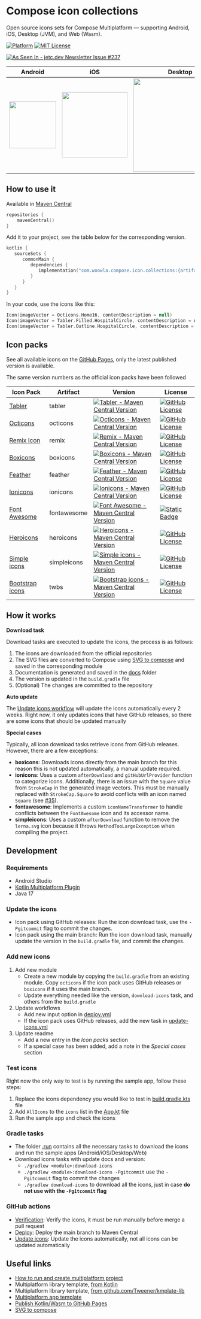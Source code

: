 # Compose icon collections

Open source icons sets for Compose Multiplatform — supporting Android, iOS, Desktop (JVM), and Web (Wasm).

[![Platform](https://img.shields.io/badge/Platform-ComposeMultiplatform-brightgreen.svg)]()
[![MIT License](https://img.shields.io/github/license/walter-juan/compose-icon-collections)](LICENSE)

<a target="_blank" href="https://jetc.dev/issues/237.html"><img src="https://img.shields.io/badge/As_Seen_In-jetc.dev_Newsletter_Issue_%23237-blue?logo=Jetpack+Compose&amp;logoColor=white" alt="As Seen In - jetc.dev Newsletter Issue #237"></a>

Android | iOS | Desktop | Web
:------:|:------:|:------:|:------:|
<img width="125" src="https://github.com/user-attachments/assets/0ab9703d-f9e9-45c7-8a63-36ec971fa4d1"/>|<img width="175" src="https://github.com/user-attachments/assets/2bcbcfd9-c640-4f83-911f-940a11a11851"/>|<img width="250" src="https://github.com/user-attachments/assets/68d3bd8b-cd0b-4869-97d1-536949421c4f"/>|<img width="250" src="https://github.com/user-attachments/assets/4716b9ac-352c-41bc-b674-7f2e7abf9547"/>

## How to use it

Available in [Maven Central](https://central.sonatype.com/namespace/com.woowla.compose.icon.collections)

```kotlin
repositories {
    mavenCentral()
}
```

Add it to your project, see the table below for the corresponding version.

```kotlin
kotlin {
   sourceSets {
      commonMain {
         dependencies {
            implementation("com.woowla.compose.icon.collections:{artifact}:{version}")
         }
      }
   }
}
```

In your code, use the icons like this:

```kotlin
Icon(imageVector = Octicons.Home16, contentDescription = null)
Icon(imageVector = Tabler.Filled.HospitalCircle, contentDescription = null)
Icon(imageVector = Tabler.Outline.HospitalCircle, contentDescription = null)
```

## Icon packs

See all available icons on the [GitHub Pages](https://walter-juan.github.io/compose-icon-collections/), only the latest published version is available.


The same version numbers as the official icon packs have been followed

| Icon Pack                                                    | Artifact    | Version                                                                                                                                                                                                                            | License                                                                                                                                                    |
|--------------------------------------------------------------|-------------|------------------------------------------------------------------------------------------------------------------------------------------------------------------------------------------------------------------------------------|------------------------------------------------------------------------------------------------------------------------------------------------------------|
| [Tabler](https://github.com/tabler/tabler-icons)             | tabler      | [![Tabler - Maven Central Version](https://img.shields.io/maven-central/v/com.woowla.compose.icon.collections/tabler)](https://central.sonatype.com/search?namespace=com.woowla.compose.icon.collections&q=tabler)                 | [![GitHub License](https://img.shields.io/github/license/tabler/tabler-icons)](https://github.com/tabler/tabler-icons/blob/main/LICENSE)                   |
| [Octicons](https://github.com/primer/octicons)               | octicons    | [![Octicons - Maven Central Version](https://img.shields.io/maven-central/v/com.woowla.compose.icon.collections/octicons)](https://central.sonatype.com/search?namespace=com.woowla.compose.icon.collections&q=octicons)           | [![GitHub License](https://img.shields.io/github/license/primer/octicons)](https://github.com/primer/octicons/blob/main/LICENSE)                           |
| [Remix Icon](https://github.com/Remix-Design/RemixIcon)      | remix       | [![Remix - Maven Central Version](https://img.shields.io/maven-central/v/com.woowla.compose.icon.collections/remix)](https://central.sonatype.com/search?namespace=com.woowla.compose.icon.collections&q=remix)                    | [![GitHub License](https://img.shields.io/github/license/Remix-Design/RemixIcon)](https://github.com/Remix-Design/RemixIcon/blob/master/License)           |
| [Boxicons](https://github.com/atisawd/boxicons)              | boxicons    | [![Boxicons - Maven Central Version](https://img.shields.io/maven-central/v/com.woowla.compose.icon.collections/boxicons)](https://central.sonatype.com/search?namespace=com.woowla.compose.icon.collections&q=boxicons)           | [![GitHub License](https://img.shields.io/github/license/atisawd/boxicons)](https://github.com/atisawd/boxicons/blob/master/LICENSE)                       |
| [Feather](https://github.com/feathericons/feather)           | feather     | [![Feather - Maven Central Version](https://img.shields.io/maven-central/v/com.woowla.compose.icon.collections/feather)](https://central.sonatype.com/search?namespace=com.woowla.compose.icon.collections&q=feather)              | [![GitHub License](https://img.shields.io/github/license/feathericons/feather)](https://github.com/feathericons/feather/blob/main/LICENSE)                 |
| [Ionicons](https://github.com/ionic-team/ionicons)           | ionicons    | [![Ionicons - Maven Central Version](https://img.shields.io/maven-central/v/com.woowla.compose.icon.collections/ionicons)](https://central.sonatype.com/search?namespace=com.woowla.compose.icon.collections&q=ionicons)           | [![GitHub License](https://img.shields.io/github/license/ionic-team/ionicons)](https://github.com/ionic-team/ionicons/blob/main/LICENSE)                   |
| [Font Awesome](https://github.com/FortAwesome/Font-Awesome)  | fontawesome | [![Font Awesome - Maven Central Version](https://img.shields.io/maven-central/v/com.woowla.compose.icon.collections/fontawesome)](https://central.sonatype.com/search?namespace=com.woowla.compose.icon.collections&q=fontawesome) | [![Static Badge](https://img.shields.io/badge/license-CC_BY_4.0-green)](https://github.com/FortAwesome/Font-Awesome/blob/6.x/LICENSE.txt)                  |
| [Heroicons](https://github.com/tailwindlabs/heroicons)       | heroicons   | [![Heroicons - Maven Central Version](https://img.shields.io/maven-central/v/com.woowla.compose.icon.collections/heroicons)](https://central.sonatype.com/search?namespace=com.woowla.compose.icon.collections&q=heroicons)        | [![GitHub License](https://img.shields.io/github/license/tailwindlabs/heroicons)](https://github.com/tailwindlabs/heroicons/blob/master/LICENSE)           |                                                                                                                                        |
| [Simple icons](https://github.com/simple-icons/simple-icons) | simpleicons | [![Simple icons - Maven Central Version](https://img.shields.io/maven-central/v/com.woowla.compose.icon.collections/simpleicons)](https://central.sonatype.com/search?namespace=com.woowla.compose.icon.collections&q=simpleicons) | [![GitHub License](https://img.shields.io/github/license/simple-icons/simple-icons)](https://github.com/simple-icons/simple-icons/blob/develop/LICENSE.md) |                                                                                                                                        |
| [Bootstrap icons](https://github.com/twbs/icons)             | twbs        | [![Bootstrap icons - Maven Central Version](https://img.shields.io/maven-central/v/com.woowla.compose.icon.collections/twbs)](https://central.sonatype.com/search?namespace=com.woowla.compose.icon.collections&q=twbs)            | [![GitHub License](https://img.shields.io/github/license/twbs/icons)](https://github.com/twbs/icons/blob/main/LICENSE)                                     |                                                                                                                                        |

## How it works

**Download task**

Download tasks are executed to update the icons, the process is as follows:
1. The icons are downloaded from the official repositories
2. The SVG files are converted to Compose using [SVG to compose](https://github.com/DevSrSouza/svg-to-compose) and saved in the corresponding module
3. Documentation is generated and saved in the [docs](/docs) folder
4. The version is updated in the `build.gradle` file
5. (Optional) The changes are committed to the repository

**Auto update**

The [Update icons workflow](.github/workflows/update-icons.yml) will update the icons automatically every 2 weeks. Right now, it only updates icons that have GitHub releases, so there are some icons that should be updated manually

**Special cases**

Typically, all icon download tasks retrieve icons from GitHub releases. However, there are a few exceptions:

- **boxicons**: Downloads icons directly from the main branch for this reason this is not updated automatically, a manual update required.
- **ionicons**: Uses a custom `afterDownload` and `gitHubUrlProvider` function to categorize icons. Additionally, there is an issue with the `Square` value from `StrokeCap` in the generated image vectors. This must be manually replaced with `StrokeCap.Square` to avoid conflicts with an icon named `Square` (see [#35](https://github.com/walter-juan/compose-icon-collections/pull/35)).
- **fontawesome**: Implements a custom `iconNameTransformer` to handle conflicts between the `FontAwesome` icon and its accessor name.
- **simpleicons**: Uses a custom `afterDownload` function to remove the `lerna.svg` icon because it throws `MethodTooLargeException` when compiling the project.

## Development

### Requirements

- Android Studio
- [Kotlin Multiplatform Plugin](https://plugins.jetbrains.com/plugin/14936-kotlin-multiplatform)
- Java 17

### Update the icons

- Icon pack using GitHub releases: Run the icon download task, use the `-Pgitcommit` flag to commit the changes.
- Icon pack using the main branch: Run the icon download task, manually update the version in the `build.gradle` file, and commit the changes.

### Add new icons

1. Add new module
   - Create a new module by copying the `build.gradle` from an existing module. Copy `octicons` if the icon pack uses GitHub releases or `boxicons` if it uses the main branch.
   - Update everything needed like the version, `download-icons` task, and others from the `build.gradle`
2. Update workflows
   - Add new input option in [deploy.yml](.github/workflows/publish.yml) 
   - If the icon pack uses GitHub releases, add the new task in [update-icons.yml](.github/workflows/update-icons.yml)
3. Update readme
   - Add a new entry in the *Icon packs* section
   - If a special case has been added, add a note in the *Special cases* section

### Test icons

Right now the only way to test is by running the sample app, follow these steps:

1. Replace the icons dependency you would like to test in [build.gradle.kts](sample/composeApp/build.gradle.kts) file
2. Add `AllIcons` to the `icons` list in the [App.kt](sample/composeApp/src/commonMain/kotlin/com/woowla/compose/icon/collections/sample/App.kt) file
3. Run the sample app and check the icons

### Gradle tasks

- The folder [.run](.run) contains all the necessary tasks to download the icons and run the sample apps (Android/iOS/Desktop/Web)
- Download icons tasks with update docs and version:
  - `./gradlew <module>:download-icons`
  - `./gradlew <module>:download-icons -Pgitcommit` use the `-Pgitcommit` flag to commit the changes
  - `./gradlew download-icons` to download all the icons, just in case **do not use with the `-Pgitcommit` flag**

### GitHub actions

- [Verification](.github/workflows/verification.yml): Verify the icons, it must be run manually before merge a pull request
- [Deploy](.github/workflows/publish.yml): Deploy the main branch to Maven Central
- [Update icons](.github/workflows/update-icons.yml): Update the icons automatically, not all icons can be updated automatically

## Useful links

- [How to run and create multiplatform project](https://www.jetbrains.com/help/kotlin-multiplatform-dev/compose-multiplatform-create-first-app.html)
- Multiplatform library template, [from Kotlin](https://github.com/Kotlin/multiplatform-library-template)
- Multiplatform library template, [from github.com/Tweener/kmplate-lib](https://github.com/Tweener/kmplate-lib)
- [Multiplatform app template](https://kmp.jetbrains.com/)
- [Publish Kotlin/Wasm to GitHub Pages](https://kotlinlang.org/docs/wasm-get-started.html#publish-on-github-pages)
- [SVG to compose](https://github.com/DevSrSouza/svg-to-compose)
